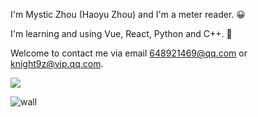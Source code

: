 I'm Mystic Zhou (Haoyu Zhou) and I'm a meter reader. 😀

I'm learning and using Vue, React, Python and C++. 👋

Welcome to contact me via email 648921469@qq.com or knight9z@vip.qq.com.

<img src="https://github-stats.liuli.lol/api?username=zhouhaoyiu&theme=vue&show_icons=true&include_all_commits=true&count_private=true">

![wall](https://ssr-contributions-svg.vercel.app/_/zhouhaoyiu?chart=3dbar&weeks=40&theme=random&format=png&quality=0.5)
